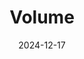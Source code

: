 ---  
layout: startup_page  
title: "Volume"  
id: "getvolume.com"  
permalink: "/volumegetvolume.com12172024/"  
website: "https://www.getvolume.com/"  
funding_round: "Seed"  
funding_amount: "$6M"  
investors: "United Ventures, Firstminute Capital, SeedX, Haatch"  
about: "Volume offers a one-click checkout solution for online merchants, significantly reducing transaction fees compared to traditional payment processors. Its embeddable widget simplifies the account-to-account payment process, improving the user experience and offering a cost-effective alternative. This approach aims to disrupt the online payment landscape by eliminating intermediaries and lowering costs for both merchants and consumers."  
markets: "Fintech, Mobile Payments, PaaS, Payments"  
hq: "London, England, United Kingdom"  
founded_year: "2021"  
linkedin: "https://www.linkedin.com/company/getvolume"  
twitter: ""  
instagram: ""  
facebook: ""  
crunchbase: "https://www.crunchbase.com/organization/volume-c21a"  
pitchbook: "https://pitchbook.com/profiles/company/484232-86"  

date_display: "17-Dec-2024"  
date: "2024-12-17"

# SEO Optimization  
meta_title: "Volume - Seed Funding ($6M)"  
meta_description: "Volume, Volume offers a one-click checkout solution for online merchants, significantly reducing transaction fees compared to traditional payment processors. ..."  
meta_keywords: "Volume, Fintech, Mobile Payments, PaaS, Payments, Seed funding"  
canonical_url: "https://startup.projectstartups.com/volumegetvolume.com12172024/"  
---